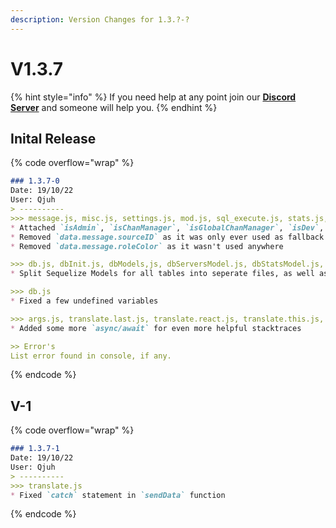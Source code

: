 ```yaml
---
description: Version Changes for 1.3.?-?
---
```


# V1.3.7

{% hint style="info" %}
If you need help at any point join our [**Discord Server**](https://discord.gg/mgNR64R) and someone will help you.
{% endhint %}

## Inital Release

{% code overflow="wrap" %}
```markdown
### 1.3.7-0
Date: 19/10/22
User: Qjuh
> ----------
>>> message.js, misc.js, settings.js, mod.js, sql_execute.js, stats.js, bot2bot.js, announce.js, debug.js, embed.js, prefix.js, purge.js, react.js, sub.js, translate.auto.js, translate.group_auto.js, translate.stop.js, translate.tasks.js, check.js, create.channel.js, help.js, invite.js, pause.js, command.send.js, dev.send.js, send.js
* Attached `isAdmin`, `isChanManager`, `isGlobalChanManager`, `isDev`, `isGuildOwner` and `isBotOwner` to `data` instead of the cached `data.message`
* Removed `data.message.sourceID` as it was only ever used as fallback in cases when `data.message.guild.id` would be defined anyway
* Removed `data.message.roleColor` as it wasn't used anywhere

>>> db.js, dbInit.js, dbModels,js, dbServersModel.js, dbStatsModel.js, dbSubscriptionsModel.js, dbTasksModel.js
* Split Sequelize Models for all tables into seperate files, as well as initialization

>>> db.js
* Fixed a few undefined variables

>>> args.js, translate.last.js, translate.react.js, translate.this.js, auto.js, translate.js
* Added some more `async/await` for even more helpful stacktraces

>> Error's
List error found in console, if any.
```
{% endcode %}

## V-1

{% code overflow="wrap" %}
```markdown
### 1.3.7-1
Date: 19/10/22
User: Qjuh
> ----------
>>> translate.js
* Fixed `catch` statement in `sendData` function
```
{% endcode %}

